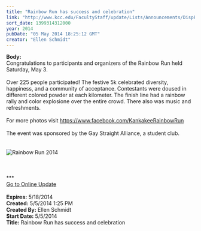 ```yaml
---
title: "Rainbow Run has success and celebration"
link: "http://www.kcc.edu/FacultyStaff/update/Lists/Announcements/DispForm.aspx?ID=1505"
sort_date: 1399314312000
year: 2014
pubDate: "05 May 2014 18:25:12 GMT"
creator: "Ellen Schmidt"
---
```


<div><b>Body:</b> <div class="ExternalClassAB906B91F55E40D68841C25BA858A4A8"><div>Congratulations to participants and organizers of the Rainbow Run held Saturday, May 3.</div>
<div> </div>
<div>Over 225 people participated! The festive 5k celebrated diversity, happiness, and a community of acceptance. Contestants were doused in different colored powder at each kilometer. The finish line had a rainbow rally and color explosione over the entire crowd. There also was music and refreshments.</div>
<div> </div>
<div>For more photos visit <a href="https://www.facebook.com/KankakeeRainbowRun">https://www.facebook.com/KankakeeRainbowRun</a> </div>
<div> </div>
<div>The event was sponsored by the Gay Straight Alliance, a student club.</div>
<div> </div>
<div> </div>
<div><img alt="Rainbow Run 2014" src="/SiteCollectionImages/RainbowRunpics.jpg" /></div>
<div> </div>
<div> </div>
<div> </div>
<div>
<div></div>
<div>
<div></div>
<div></div>
<div>
<div></div>
<div>
<div></div>
<div>
<div></div>
<div>
<div></div>
<div></div>
<div>***</div>
<div></div>
<div></div>
<div></div>
<div></div>
<div></div>
<div><a href="/FacultyStaff/update/Pages/dailyupdate.aspx">Go to Online Update</a></div><br /></div></div></div></div></div></div></div></div>
<div><b>Expires:</b> 5/18/2014</div>
<div><b>Created:</b> 5/5/2014 1:25 PM</div>
<div><b>Created By:</b> Ellen Schmidt</div>
<div><b>Start Date:</b> 5/5/2014</div>
<div><b>Title:</b> Rainbow Run has success and celebration</div>
